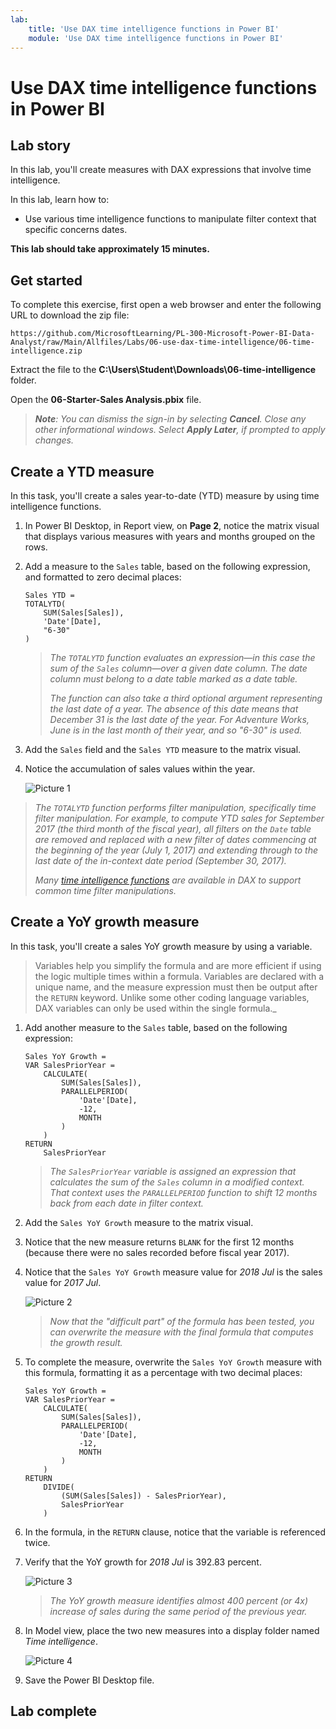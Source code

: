 ```yaml
---
lab:
    title: 'Use DAX time intelligence functions in Power BI'
    module: 'Use DAX time intelligence functions in Power BI'
---
```


# Use DAX time intelligence functions in Power BI

## Lab story

In this lab, you'll create measures with DAX expressions that involve time intelligence.

In this lab, learn how to:

 - Use various time intelligence functions to manipulate filter context that specific concerns dates.

**This lab should take approximately 15 minutes.**

## Get started

To complete this exercise, first open a web browser and enter the following URL to download the zip file:

`https://github.com/MicrosoftLearning/PL-300-Microsoft-Power-BI-Data-Analyst/raw/Main/Allfiles/Labs/06-use-dax-time-intelligence/06-time-intelligence.zip`

Extract the file to the **C:\Users\Student\Downloads\06-time-intelligence** folder.

Open the **06-Starter-Sales Analysis.pbix** file.

> _**Note**: You can dismiss the sign-in by selecting **Cancel**. Close any other informational windows. Select **Apply Later**, if prompted to apply changes._

## Create a YTD measure

In this task, you'll create a sales year-to-date (YTD) measure by using time intelligence functions.

1. In Power BI Desktop, in Report view, on **Page 2**, notice the matrix visual that displays various measures with years and months grouped on the rows.

2. Add a measure to the `Sales` table, based on the following expression, and formatted to zero decimal places:

    ```dax
    Sales YTD =
    TOTALYTD(
        SUM(Sales[Sales]),
        'Date'[Date],
        "6-30"
    )
    ```

    > _The `TOTALYTD` function evaluates an expression—in this case the sum of the `Sales` column—over a given date column. The date column must belong to a date table marked as a date table._
    >
    > _The function can also take a third optional argument representing the last date of a year. The absence of this date means that December 31 is the last date of the year. For Adventure Works, June is in the last month of their year, and so "6-30" is used._

3. Add the `Sales` field and the `Sales YTD` measure to the matrix visual.

4. Notice the accumulation of sales values within the year.

    ![Picture 1](Linked_image_Files/06-use-dax-time-intelligence-functions_image21.png)

> _The `TOTALYTD` function performs filter manipulation, specifically time filter manipulation. For example, to compute YTD sales for September 2017 (the third month of the fiscal year), all filters on the `Date` table are removed and replaced with a new filter of dates commencing at the beginning of the year (July 1, 2017) and extending through to the last date of the in-context date period (September 30, 2017)._
>
> _Many [time intelligence functions](/dax/time-intelligence-functions-dax/?azure-portal=true) are available in DAX to support common time filter manipulations._

## Create a YoY growth measure

In this task, you'll create a sales YoY growth measure by using a variable.

> Variables help you simplify the formula and are more efficient if using the logic multiple times within a formula. Variables are declared with a unique name, and the measure expression must then be output after the `RETURN` keyword. Unlike some other coding language variables, DAX variables can only be used within the single formula._

1. Add another measure to the `Sales` table, based on the following expression:

    ```dax
    Sales YoY Growth =
    VAR SalesPriorYear =
        CALCULATE(
            SUM(Sales[Sales]),
            PARALLELPERIOD(
                'Date'[Date],
                -12,
                MONTH
            )
        )
    RETURN
        SalesPriorYear
    ```

    > _The `SalesPriorYear` variable is assigned an expression that calculates the sum of the `Sales` column in a modified context. That context uses the `PARALLELPERIOD` function to shift 12 months back from each date in filter context._

1. Add the `Sales YoY Growth` measure to the matrix visual.

1. Notice that the new measure returns `BLANK` for the first 12 months (because there were no sales recorded before fiscal year 2017).

1. Notice that the `Sales YoY Growth` measure value for _2018 Jul_ is the sales value for _2017 Jul_.

    ![Picture 2](Linked_image_Files/06-use-dax-time-intelligence-functions_image22.png)

    > _Now that the "difficult part" of the formula has been tested, you can overwrite the measure with the final formula that computes the growth result._

1. To complete the measure, overwrite the `Sales YoY Growth` measure with this formula, formatting it as a percentage with two decimal places:

    ```dax
    Sales YoY Growth =
    VAR SalesPriorYear =
        CALCULATE(
            SUM(Sales[Sales]),
            PARALLELPERIOD(
                'Date'[Date],
                -12,
                MONTH
            )
        )
    RETURN
        DIVIDE(
            (SUM(Sales[Sales]) - SalesPriorYear),
            SalesPriorYear
        )
    ```

1. In the formula, in the `RETURN` clause, notice that the variable is referenced twice.

1. Verify that the YoY growth for _2018 Jul_ is 392.83 percent.

    ![Picture 3](Linked_image_Files/06-use-dax-time-intelligence-functions_image23.png)

    > _The YoY growth measure identifies almost 400 percent (or 4x) increase of sales during the same period of the previous year._

1. In Model view, place the two new measures into a display folder named _Time intelligence_.

    ![Picture 4](Linked_image_Files/06-use-dax-time-intelligence-functions_image24.png)

1. Save the Power BI Desktop file.

## Lab complete
